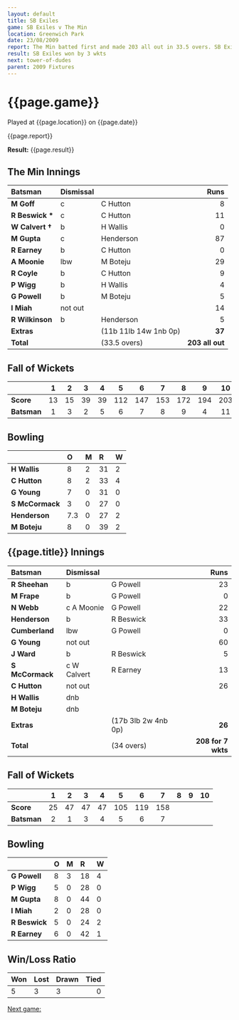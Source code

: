 ```yaml
---
layout: default
title: SB Exiles
game: SB Exiles v The Min
location: Greenwich Park
date: 23/08/2009
report: The Min batted first and made 203 all out in 33.5 overs. SB Exiles replied with 208 for 7 wkts in 34 overs
result: SB Exiles won by 3 wkts
next: tower-of-dudes
parent: 2009 Fixtures
---
```


# {{page.game}}

Played at {{page.location}} on {{page.date}}

{{page.report}}

**Result:** {{page.result}}

## The Min Innings

| Batsman | Dismissal |  | Runs |
|:---|:---|---|---:|
| **M Goff** | c | C Hutton | 8 |
| **R Beswick &#42;** | c | C Hutton | 11 |
| **W Calvert &#8224;** | b | H Wallis | 0 |
| **M Gupta** | c | Henderson | 87 |
| **R Earney** | b | C Hutton | 0 |
| **A Moonie** | lbw | M Boteju | 29 |
| **R Coyle** | b | C Hutton | 9 |
| **P Wigg** | b | H Wallis | 4 |
| **G Powell** | b | M Boteju | 5 |
| **I Miah** | not out |  | 14 |
| **R Wilkinson** | b | Henderson | 5 |
| **Extras** | | (11b 11lb 14w 1nb 0p) | **37** |
| **Total** | | (33.5 overs) | **203 all out** |

## Fall of Wickets

| | 1 | 2 | 3 | 4 | 5 | 6 | 7 | 8 | 9 | 10 |
|---|:---:|:---:|:---:|:---:|:---:|:---:|:---:|:---:|:---:|:---:|
| **Score** | 13 | 15 | 39 | 39 | 112 | 147 | 153 | 172 | 194 | 203 |
| **Batsman** | 1 | 3 | 2 | 5 | 6 | 7 | 8 | 9 | 4 | 11 |

## Bowling

| | O | M | R | W |
|---|:---|:---|:---|:---|
| **H Wallis** | 8 | 2 | 31 | 2 |
| **C Hutton** | 8 | 2 | 33 | 4 |
| **G Young** | 7 | 0 | 31 | 0 |
| **S McCormack** | 3 | 0 | 27 | 0 |
| **Henderson** | 7.3 | 0 | 27 | 2 |
| **M Boteju** | 8 | 0 | 39 | 2 |

## {{page.title}} Innings

| Batsman | Dismissal |  | Runs |
|:---|:---|---|---:|
| **R Sheehan** | b | G Powell | 23 |
| **M Frape** | b | G Powell | 0 |
| **N Webb** | c A Moonie | G Powell | 22 |
| **Henderson** | b | R Beswick | 33 |
| **Cumberland** | lbw | G Powell | 0 |
| **G Young** | not out |  | 60 |
| **J Ward** | b | R Beswick | 5 |
| **S McCormack** | c W Calvert | R Earney | 13 |
| **C Hutton** | not out |  | 26 |
| **H Wallis** | dnb |  |  |
| **M Boteju** | dnb |  |  |
| **Extras** | | (17b 3lb 2w 4nb 0p) | **26** |
| **Total** | | (34 overs) | **208 for 7 wkts** |

## Fall of Wickets

| | 1 | 2 | 3 | 4 | 5 | 6 | 7 | 8 | 9 | 10 |
|---|:---:|:---:|:---:|:---:|:---:|:---:|:---:|:---:|:---:|:---:|
| **Score** | 25 | 47 | 47 | 47 | 105 | 119 | 158 |  |  |  |
| **Batsman** | 2 | 1 | 3 | 4 | 5 | 6 | 7 |  |  |  |

## Bowling

| | O | M | R | W |
|---|:---|:---|:---|:---|
| **G Powell** | 8 | 3 | 18 | 4 |
| **P Wigg** | 5 | 0 | 28 | 0 |
| **M Gupta** | 8 | 0 | 44 | 0 |
| **I Miah** | 2 | 0 | 28 | 0 |
| **R Beswick** | 5 | 0 | 24 | 2 |
| **R Earney** | 6 | 0 | 42 | 1 |

## Win/Loss Ratio

| Won | Lost | Drawn | Tied |
|:---|:---|:---|---:|
| 5 | 3 | 3 | 0 |

[Next game:]({{page.next}})